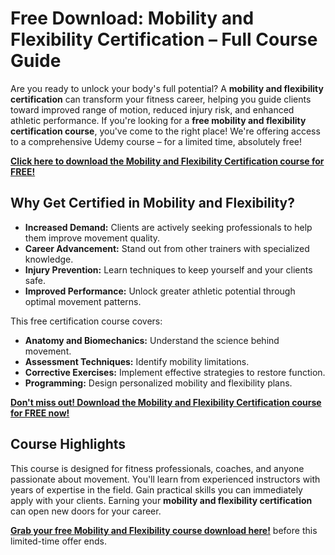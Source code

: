 # Free Download: Mobility and Flexibility Certification – Full Course Guide

Are you ready to unlock your body's full potential? A **mobility and flexibility certification** can transform your fitness career, helping you guide clients toward improved range of motion, reduced injury risk, and enhanced athletic performance. If you're looking for a **free mobility and flexibility certification course**, you've come to the right place! We're offering access to a comprehensive Udemy course – for a limited time, absolutely free!

[**Click here to download the Mobility and Flexibility Certification course for FREE!**](https://udemywork.com/mobility-and-flexibility-certification)

## Why Get Certified in Mobility and Flexibility?

*   **Increased Demand:** Clients are actively seeking professionals to help them improve movement quality.
*   **Career Advancement:** Stand out from other trainers with specialized knowledge.
*   **Injury Prevention:** Learn techniques to keep yourself and your clients safe.
*   **Improved Performance:** Unlock greater athletic potential through optimal movement patterns.

This free certification course covers:

*   **Anatomy and Biomechanics:** Understand the science behind movement.
*   **Assessment Techniques:** Identify mobility limitations.
*   **Corrective Exercises:** Implement effective strategies to restore function.
*   **Programming:** Design personalized mobility and flexibility plans.

[**Don't miss out! Download the Mobility and Flexibility Certification course for FREE now!**](https://udemywork.com/mobility-and-flexibility-certification)

## Course Highlights

This course is designed for fitness professionals, coaches, and anyone passionate about movement. You'll learn from experienced instructors with years of expertise in the field. Gain practical skills you can immediately apply with your clients. Earning your **mobility and flexibility certification** can open new doors for your career.

[**Grab your free Mobility and Flexibility course download here!**](https://udemywork.com/mobility-and-flexibility-certification) before this limited-time offer ends.
